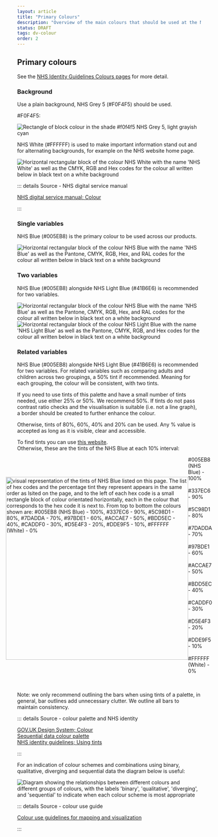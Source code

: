 ```yaml
---
layout: article
title: "Primary Colours"
description: "Overview of the main colours that should be used at the NHSBSA"
status: DRAFT
tags: dv-colour
order: 2
---
```

## Primary colours  

See the [NHS Identity Guidelines Colours pages][pc 1] for more detail.

### Background  
  
Use a plain background, NHS Grey 5 (#F0F4F5) should be used.  

#F0F4F5:  
  
![Rectangle of block colour in the shade #f0f4f5 NHS Grey 5, light grayish cyan](../images/hex-f0f4f5.png)  
  
NHS White (#FFFFFF) is used to make important information stand out and for alternating backgrounds, for example on the NHS website home page.  

![Horizontal rectangular block of the colour NHS White with the name 'NHS White' as well as the CMYK, RGB and Hex codes for the colour all written below in black text on a white background](../images/nhs-white.png)

::: details Source - NHS digital service manual

[NHS digital service manual; Colour][pc 2]

:::

### Single variables  

NHS Blue (#005EB8) is the primary colour to be used across our products.  
  
![Horizontal rectangular block of the colour NHS Blue with the name 'NHS Blue' as well as the Pantone, CMYK, RGB, Hex, and RAL codes for the colour all written below in black text on a white background](../images/nhs-blue.png)

### Two variables  

NHS Blue (#005EB8) alongside NHS Light Blue (#41B6E6) is recommended for two variables.  
  
![Horizontal rectangular block of the colour NHS Blue with the name 'NHS Blue' as well as the Pantone, CMYK, RGB, Hex, and RAL codes for the colour all written below in black text on a white background](../images/nhs-blue.png)      ![Horizontal rectangular block of the colour NHS Light Blue with the name 'NHS Light Blue' as well as the Pantone, CMYK, RGB, and Hex codes for the colour all written below in black text on a white background](../images/nhs-light-blue.png)

### Related variables  

NHS Blue (#005EB8) alongside NHS Light Blue (#41B6E6) is recommended for two variables. For related variables such as comparing adults and children across two groupings, a 50% tint if recommended. Meaning for each grouping, the colour will be consistent, with two tints.  

If you need to use tints of this palette and have a small number of tints needed, use either 25% or 50%. We recommend 50%. If tints do not pass contrast ratio checks and the visualisation is suitable (i.e. not a line graph), a border should be created to further enhance the colour.  

Otherwise, tints of 80%, 60%, 40% and 20% can be used. Any % value is accepted as long as it is visible, clear and accessible.  

To find tints you can use [this website][pc 7].  
Otherwise, these are the tints of the NHS Blue at each 10% interval:  


<html>
<style>
.container {   display: flex;   align-items: center;   justify-content: center }
.div_gap { width: 40px }
.tint_colours img {height:500px;}
 </style>  

 <body>
 <div class="container">
 <div class="tint_colours">
  <img src="../images/gradient_crop.png" alt="visual representation of the tints of NHS Blue listed on this page. The list of hex codes and the percentage tint they represent appears in the same order as lsited on the page, and to the left of each hex code is a small rectangle block of colour orientated horizontally, each in the colour that corresponds to the hex code it is next to. From top to bottom the colours shown are: #005EB8 (NHS Blue) - 100%, #337EC6 - 90%, #5C98D1 - 80%, #7DADDA - 70%, #97BDE1 - 60%, #ACCAE7 - 50%, #BDD5EC - 40%, #CADDF0 - 30%, #D5E4F3 - 20%, #DDE9F5 - 10%, #FFFFFF (White) - 0%">
</div>
<div class="div_gap"></div>
<div>
    #005EB8 (NHS Blue) - 100%  <br><br>
    #337EC6 - 90%  <br><br>
    #5C98D1 - 80%  <br><br>
    #7DADDA - 70%  <br><br>
    #97BDE1 - 60%  <br><br>
    #ACCAE7 - 50%  <br><br>
    #BDD5EC - 40%  <br><br>
    #CADDF0 - 30%  <br><br>
    #D5E4F3 - 20%  <br><br>
    #DDE9F5 - 10%  <br><br>
    #FFFFFF (White) - 0% <br><br>
</div>
</div>
<br>
</body>
</html>

Note: we only recommend outlining the bars when using tints of a palette, in general, bar outlines add unnecessary clutter. We outline all bars to maintain consistency.  

::: details Source - colour palette and NHS identity

[GOV.UK Design System; Colour][pc 3]  
[Sequential data colour palette][pc 4]  
[NHS identity guidelines; Using tints][pc 5]

:::  

For an indication of colour schemes and combinations using binary, qualitative, diverging and sequential data the diagram below is useful:  

![Diagram showing the relationships between different colours and different groups of colours, with the labels 'binary', 'qualitative', 'diverging', and 'sequential' to indicate when each colour scheme is most appropriate](../images/scheme.png)  

::: details Source - colour use guide

[Colour use guidelines for mapping and visualization][pc 6]

:::

[pc 1]: https://service-manual.nhs.uk/design-system/styles/colour
[pc 2]: https://service-manual.nhs.uk/design-system/styles/colour
[pc 3]: https://design-system.service.gov.uk/styles/colour/
[pc 4]: https://analysisfunction.civilservice.gov.uk/policy-store/data-visualisation-colours-in-charts/#section-6
[pc 5]: https://www.england.nhs.uk/nhsidentity/identity-guidelines/colours/#:~:text=use%20of%20highlights.-,Using%20tints,-Tints%20are%20percentage
[pc 6]: https://web.natur.cuni.cz/~langhamr/lectures/vtfg1/mapinfo_2/barvy/colors.html
[pc 7]: https://www.htmlcsscolor.com/hex/005EB8
